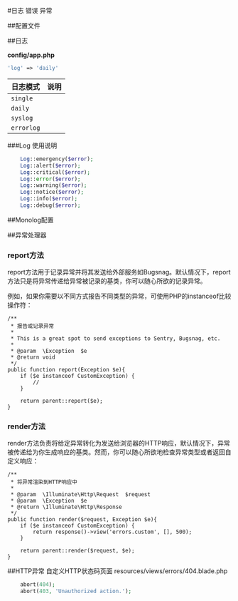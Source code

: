 #日志 错误 异常

##配置文件  

##日志

**config/app.php**
```php
'log' => 'daily'
```

| 日志模式 | 说明 |
|----|----|
|  `single`|  |
|  `daily`  | |
|  `syslog  ` | |
|  `errorlog`  | |

###Log 使用说明
```php
    Log::emergency($error);
    Log::alert($error);
    Log::critical($error);
    Log::error($error);
    Log::warning($error);
    Log::notice($error);
    Log::info($error);
    Log::debug($error);
```

##Monolog配置

##异常处理器

### report方法
report方法用于记录异常并将其发送给外部服务如Bugsnag。默认情况下，report方法只是将异常传递给异常被记录的基类，你可以随心所欲的记录异常。

例如，如果你需要以不同方式报告不同类型的异常，可使用PHP的instanceof比较操作符：

```
/**
 * 报告或记录异常
 *
 * This is a great spot to send exceptions to Sentry, Bugsnag, etc.
 *
 * @param  \Exception  $e
 * @return void
 */
public function report(Exception $e){
    if ($e instanceof CustomException) {
        //
    }

    return parent::report($e);
}

```

### render方法
render方法负责将给定异常转化为发送给浏览器的HTTP响应，默认情况下，异常被传递给为你生成响应的基类。然而，你可以随心所欲地检查异常类型或者返回自定义响应：

```
/**
 * 将异常渲染到HTTP响应中
 *
 * @param  \Illuminate\Http\Request  $request
 * @param  \Exception  $e
 * @return \Illuminate\Http\Response
 */
public function render($request, Exception $e){
    if ($e instanceof CustomException) {
        return response()->view('errors.custom', [], 500);
    }

    return parent::render($request, $e);
}
```


##HTTP异常
自定义HTTP状态码页面 resources/views/errors/404.blade.php

```php
    abort(404);
    abort(403, 'Unauthorized action.');

```


